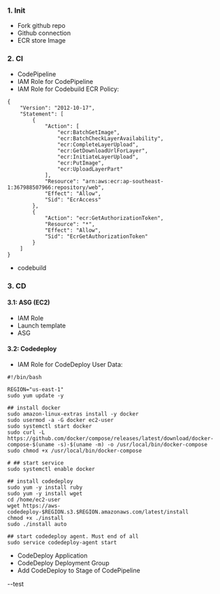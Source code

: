 ### 1. Init
- Fork github repo
- Github connection
- ECR store Image
### 2. CI 
- CodePipeline
- IAM Role for CodePipeline
- IAM Role for Codebuild
ECR Policy:
```
{
    "Version": "2012-10-17",
    "Statement": [
        {
            "Action": [
                "ecr:BatchGetImage",
                "ecr:BatchCheckLayerAvailability",
                "ecr:CompleteLayerUpload",
                "ecr:GetDownloadUrlForLayer",
                "ecr:InitiateLayerUpload",
                "ecr:PutImage",
                "ecr:UploadLayerPart"
            ],
            "Resource": "arn:aws:ecr:ap-southeast-1:367988507966:repository/web",
            "Effect": "Allow",
            "Sid": "EcrAccess"
        },
        {
            "Action": "ecr:GetAuthorizationToken",
            "Resource": "*",
            "Effect": "Allow",
            "Sid": "EcrGetAuthorizationToken"
        }
    ]
}
```
- codebuild
### 3. CD
#### 3.1: ASG (EC2)
- IAM Role
- Launch template
- ASG

#### 3.2: Codedeploy
- IAM Role for CodeDeploy
User Data:
```
#!/bin/bash

REGION="us-east-1"
sudo yum update -y

## install docker
sudo amazon-linux-extras install -y docker
sudo usermod -a -G docker ec2-user
sudo systemctl start docker
sudo curl -L https://github.com/docker/compose/releases/latest/download/docker-compose-$(uname -s)-$(uname -m) -o /usr/local/bin/docker-compose
sudo chmod +x /usr/local/bin/docker-compose

# ## start service
sudo systemctl enable docker

## install codedeploy
sudo yum -y install ruby
sudo yum -y install wget
cd /home/ec2-user
wget https://aws-codedeploy-$REGION.s3.$REGION.amazonaws.com/latest/install
chmod +x ./install
sudo ./install auto

## start codedeploy agent. Must end of all
sudo service codedeploy-agent start

```
- CodeDeploy Application
- CodeDeploy Deployment Group 
- Add CodeDeploy to Stage of CodePipeline
 
--test
